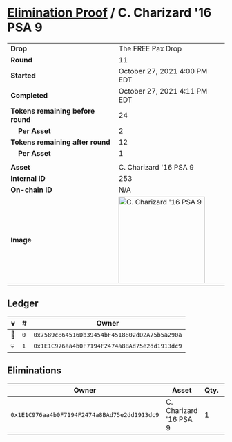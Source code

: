 # [Elimination Proof](./readme.md) / C. Charizard &#039;16 PSA 9

|||
|---|---|
| **Drop** | The FREE Pax Drop |
| **Round** | 11 |
| **Started** | October 27, 2021 4:00 PM EDT |
| **Completed** | October 27, 2021 4:11 PM EDT |
| **Tokens remaining before round** | 24 |
| **&nbsp;&nbsp;&nbsp;&nbsp;Per Asset** | 2 |
| **Tokens remaining after round** | 12 |
| **&nbsp;&nbsp;&nbsp;&nbsp;Per Asset** | 1 |
| | |
| **Asset** | C. Charizard &#039;16 PSA 9 |
| **Internal ID** | 253 |
| **On-chain ID** | N/A |
| **Image** | <img src="https://tcdn.blokpax.com/94aa4804-2e3e-4347-abfc-7e2c2acef43a/0d7f37394c035e2040735e659c5e3aa4b410ce483282454f0238733451c69077.jpg" height="200" alt="C. Charizard &#039;16 PSA 9" /> |

## Ledger

| 💀 | # | Owner |
| --- | --- | --- |
| 👑 | `0` | `0x7589c864516Db39454bF4518802dD2A75b5a290a` |
| 💀 | `1` | `0x1E1C976aa4b0F7194F2474a8BAd75e2dd1913dc9` |


## Eliminations

| Owner | Asset | Qty. | Transaction |
| --- | --- | --- | --- |
| `0x1E1C976aa4b0F7194F2474a8BAd75e2dd1913dc9` | C. Charizard '16 PSA 9 | 1 | [Polygonscan](https://polygonscan.com/tx/0xf53d0ba23b7043b56afa4e51a4f87d7650ec6d397f13eaafdc1c9470d3aaede1) |
